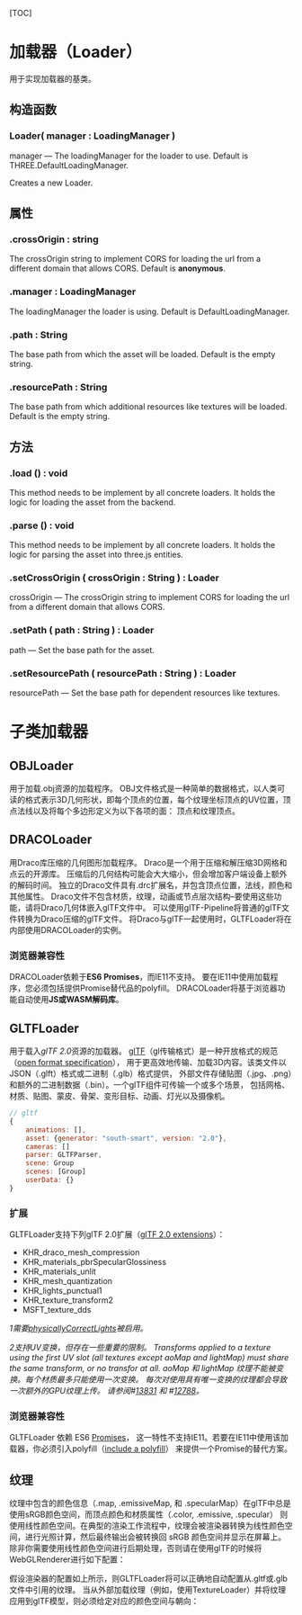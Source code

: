 [TOC]

# 加载器（Loader）

用于实现加载器的基类。



## 构造函数

### Loader( manager : LoadingManager )

manager — The loadingManager for the loader to use. Default is THREE.DefaultLoadingManager.

Creates a new Loader.

## 属性

### .crossOrigin : string

The crossOrigin string to implement CORS for loading the url from a different domain that allows CORS. Default is **anonymous**.

### .manager : LoadingManager

The loadingManager the loader is using. Default is DefaultLoadingManager.

### .path : String

The base path from which the asset will be loaded. Default is the empty string.

### .resourcePath : String

The base path from which additional resources like textures will be loaded. Default is the empty string.

## 方法

### .load () : void

This method needs to be implement by all concrete loaders. It holds the logic for loading the asset from the backend.

### .parse () : void

This method needs to be implement by all concrete loaders. It holds the logic for parsing the asset into three.js entities.

### .setCrossOrigin ( crossOrigin : String ) : Loader

crossOrigin — The crossOrigin string to implement CORS for loading the url from a different domain that allows CORS.

### .setPath ( path : String ) : Loader

path — Set the base path for the asset.

### .setResourcePath ( resourcePath : String ) : Loader

resourcePath — Set the base path for dependent resources like textures.



# 子类加载器

## 	OBJLoader

用于加载.obj资源的加载程序。
OBJ文件格式是一种简单的数据格式，以人类可读的格式表示3D几何形状，即每个顶点的位置，每个纹理坐标顶点的UV位置，顶点法线以及将每个多边形定义为以下各项的面： 顶点和纹理顶点。

## 	DRACOLoader

用Draco库压缩的几何图形加载程序。
Draco是一个用于压缩和解压缩3D网格和点云的开源库。 压缩后的几何结构可能会大大缩小，但会增加客户端设备上额外的解码时间。
独立的Draco文件具有.drc扩展名，并包含顶点位置，法线，颜色和其他属性。 Draco文件不包含材质，纹理，动画或节点层次结构–要使用这些功能，请将Draco几何体嵌入glTF文件中。 可以使用glTF-Pipeline将普通的glTF文件转换为Draco压缩的glTF文件。 将Draco与glTF一起使用时，GLTFLoader将在内部使用DRACOLoader的实例。

### 浏览器兼容性

DRACOLoader依赖于**ES6 Promises**，而IE11不支持。 要在IE11中使用加载程序，您必须包括提供Promise替代品的polyfill。 DRACOLoader将基于浏览器功能自动使用**JS或WASM解码库**。

## 	GLTFLoader

用于载入*glTF 2.0*资源的加载器。
[glTF](https://www.khronos.org/gltf)（gl传输格式）是一种开放格式的规范 （[open format specification](https://github.com/KhronosGroup/glTF/tree/master/specification/2.0)）， 用于更高效地传输、加载3D内容。该类文件以JSON（.glft）格式或二进制（.glb）格式提供， 外部文件存储贴图（.jpg、.png）和额外的二进制数据（.bin）。一个glTF组件可传输一个或多个场景， 包括网格、材质、贴图、蒙皮、骨架、变形目标、动画、灯光以及摄像机。

```js
// gltf
{
    animations: [],
    asset: {generator: "south-smart", version: "2.0"},
    cameras: []
    parser: GLTFParser,
    scene: Group
    scenes: [Group]
    userData: {}
}
```



### 扩展

GLTFLoader支持下列glTF 2.0扩展（[glTF 2.0 extensions](https://github.com/KhronosGroup/glTF/tree/master/extensions/)）：

- KHR_draco_mesh_compression
- KHR_materials_pbrSpecularGlossiness
- KHR_materials_unlit
- KHR_mesh_quantization
- KHR_lights_punctual1
- KHR_texture_transform2
- MSFT_texture_dds

*1需要[physicallyCorrectLights](https://threejs.org/docs/#api/en/renderers/WebGLRenderer.physicallyCorrectLights)被启用。*

*2支持UV变换，但存在一些重要的限制。 Transforms applied to a texture using the first UV slot (all textures except aoMap and lightMap) must share the same transform, or no transfor at all. aoMap 和 lightMap 纹理不能被变换。每个材质最多只能使用一次变换。 每次对使用具有唯一变换的纹理都会导致一次额外的GPU纹理上传。 请参阅#[13831](https://github.com/mrdoob/three.js/pull/13831) 和 #[12788](https://github.com/mrdoob/three.js/issues/12788)。*

### 浏览器兼容性

GLTFLoader 依赖 ES6 [Promises](https://developer.mozilla.org/en-US/docs/Web/JavaScript/Reference/Global_Objects/Promise)， 这一特性不支持IE11。若要在IE11中使用该加载器，你必须引入polyfill（[include a polyfill](https://github.com/stefanpenner/es6-promise)） 来提供一个Promise的替代方案。

## 纹理

纹理中包含的颜色信息（.map, .emissiveMap, 和 .specularMap）在glTF中总是使用sRGB颜色空间，而顶点颜色和材质属性（.color, .emissive, .specular） 则使用线性颜色空间。在典型的渲染工作流程中，纹理会被渲染器转换为线性颜色空间，进行光照计算，然后最终输出会被转换回 sRGB 颜色空间并显示在屏幕上。除非你需要使用线性颜色空间进行后期处理，否则请在使用glTF的时候将WebGLRenderer进行如下配置：

假设渲染器的配置如上所示，则GLTFLoader将可以正确地自动配置从.gltf或.glb文件中引用的纹理。 当从外部加载纹理（例如，使用TextureLoader）并将纹理应用到glTF模型，则必须给定对应的颜色空间与朝向：